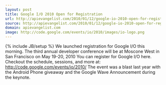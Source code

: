 ```yaml
---
layout: post
title: Google I/O 2010 Open for Registration
url: http://apievangelist.com/2010/01/12/google-io-2010-open-for-registration/
source: http://apievangelist.com/2010/01/12/google-io-2010-open-for-registration/
domain: apievangelist.com
image: http://code.google.com/events/io/2010/images/io-logo.png
---
```

{% include JB/setup %}
We launched registration for Google I/O this morning.
The third annual developer conference will be at Moscone West in San Francisco on May 19-20, 2010
You can register for Google I/O here.
Checkout the schedule, sessions, and more at: http://code.google.com/events/io/2010/
The event was a blast last year with the Android Phone giveaway and the Google Wave Announcement during the keynote.
